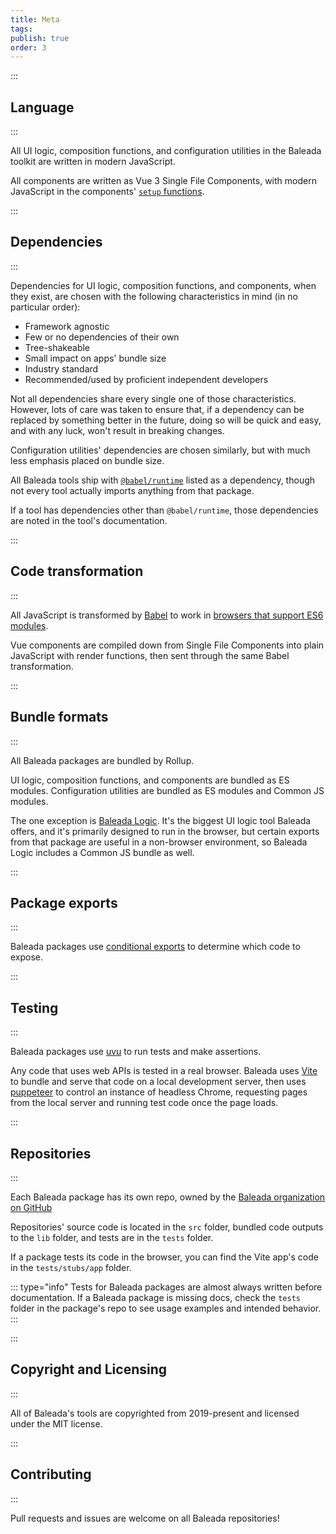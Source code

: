 ```yaml
---
title: Meta
tags: 
publish: true
order: 3
---
```


:::
## Language
:::

All UI logic, composition functions, and configuration utilities in the Baleada toolkit are written in modern JavaScript.

All components are written as Vue 3 Single File Components, with modern JavaScript in the components' [`setup` functions](https://v3.vuejs.org/guide/composition-api-setup.html#setup).


:::
## Dependencies
:::

Dependencies for UI logic, composition functions, and components, when they exist, are chosen with the following characteristics in mind (in no particular order):
- Framework agnostic
- Few or no dependencies of their own
- Tree-shakeable
- Small impact on apps' bundle size
- Industry standard
- Recommended/used by proficient independent developers

Not all dependencies share every single one of those characteristics. However, lots of care was taken to ensure that, if a dependency can be replaced by something better in the future, doing so will be quick and easy, and with any luck, won't result in breaking changes.

Configuration utilities' dependencies are chosen similarly, but with much less emphasis placed on bundle size.

All Baleada tools ship with [`@babel/runtime`](https://www.npmjs.com/package/@babel/runtime) listed as a dependency, though not every tool actually imports anything from that package.

If a tool has dependencies other than `@babel/runtime`, those dependencies are noted in the tool's documentation.


:::
## Code transformation
:::

All JavaScript is transformed by [Babel](https://babeljs.io) to work in [browsers that support ES6 modules](https://caniuse.com/es6-module).

Vue components are compiled down from Single File Components into plain JavaScript with render functions, then sent through the same Babel transformation.


:::
## Bundle formats
:::

All Baleada packages are bundled by Rollup.

UI logic, composition functions, and components are bundled as ES modules. Configuration utilities are bundled as ES modules and Common JS modules.

The one exception is [Baleada Logic](/docs/logic). It's the biggest UI logic tool Baleada offers, and it's primarily designed to run in the browser, but certain exports from that package are useful in a non-browser environment, so Baleada Logic includes a Common JS bundle as well.


:::
## Package exports
:::

Baleada packages use [conditional exports](https://nodejs.org/api/packages.html#packages_conditional_exports) to determine which code to expose.


:::
## Testing
:::

Baleada packages use [uvu](https://github.com/lukeed/uvu) to run tests and make assertions.

Any code that uses web APIs is tested in a real browser. Baleada uses [Vite](https://vitejs.dev/) to bundle and serve that code on a local development server, then uses [puppeteer](https://pptr.dev) to control an instance of headless Chrome, requesting pages from the local server and running test code once the page loads.


:::
## Repositories
:::

Each Baleada package has its own repo, owned by the [Baleada organization on GitHub](https://github.com/baleada)

Repositories' source code is located in the `src` folder, bundled code outputs to the `lib` folder, and tests are in the `tests` folder.

If a package tests its code in the browser, you can find the Vite app's code in the `tests/stubs/app` folder.

::: type="info"
Tests for Baleada packages are almost always written before documentation. If a Baleada package is missing docs, check the `tests` folder in the package's repo to see usage examples and intended behavior. 
:::


:::
## Copyright and Licensing
:::

All of Baleada's tools are copyrighted from 2019-present and licensed under the MIT license.


:::
## Contributing
:::

Pull requests and issues are welcome on all Baleada repositories!
